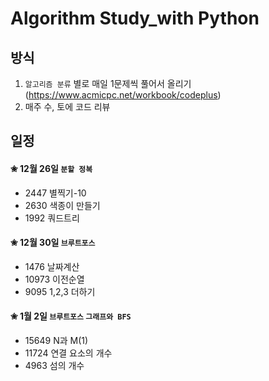 # Algorithm Study_with Python

## 방식
1. `알고리즘 분류` 별로 매일 1문제씩 풀어서 올리기<br>
(https://www.acmicpc.net/workbook/codeplus)
2. 매주 수, 토에 코드 리뷰

## 일정
#### ✬ 12월 26일 `분할 정복`
  * 2447 별찍기-10
  * 2630 색종이 만들기
  * 1992 쿼드트리 

#### ✬ 12월 30일 `브루트포스`
  * 1476 날짜계산
  * 10973 이전순열
  * 9095 1,2,3 더하기

#### ✬ 1월 2일 `브루트포스` `그래프와 BFS`
  * 15649 N과 M(1)
  * 11724 연결 요소의 개수
  * 4963 섬의 개수
